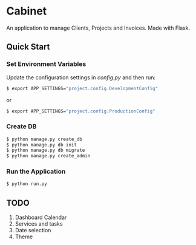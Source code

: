 # Cabinet

An application to manage Clients, Projects and Invoices. Made with Flask.

## Quick Start

### Set Environment Variables

Update the configuration settings in *config.py* and then run:

```sh
$ export APP_SETTINGS="project.config.DevelopmentConfig"
```

or

```sh
$ export APP_SETTINGS="project.config.ProductionConfig"
```

### Create DB

```sh
$ python manage.py create_db
$ python manage.py db init
$ python manage.py db migrate
$ python manage.py create_admin
```

### Run the Application

```sh
$ python run.py
```

## TODO

1. Dashboard Calendar
1. Services and tasks
1. Date selection
1. Theme